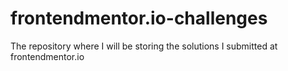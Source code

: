# frontendmentor.io-challenges
The repository where I will be storing the solutions I submitted at frontendmentor.io
